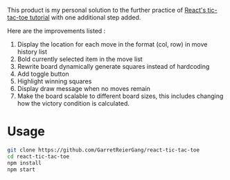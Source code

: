 

This product is my personal solution to the further practice of [React's tic-tac-toe tutorial](https://reactjs.org/tutorial/tutorial.html) with one additional step added.

Here are the improvements listed :
1. Display the location for each move in the format (col, row) in move history list
2. Bold currently selected item in the move list
3. Rewrite board dynamically generate squares instead of hardcoding
4. Add toggle button
5. Highlight winning squares
6. Display draw message when no moves remain
7. Make the board scalable to different board sizes, this includes changing how the victory condition is calculated.

# Usage

```bash
git clone https://github.com/GarretReierGang/react-tic-tac-toe
cd react-tic-tac-toe
npm install
npm start
```
